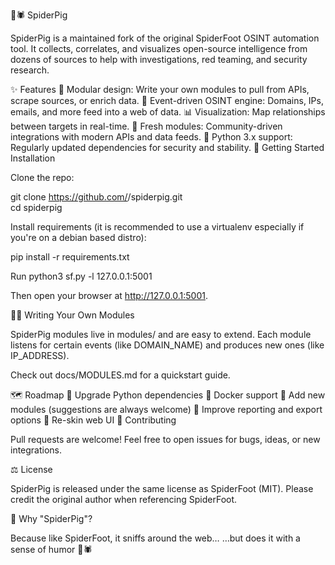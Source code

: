 🐷🕷️ SpiderPig

SpiderPig is a maintained fork of the original SpiderFoot OSINT automation tool.
It collects, correlates, and visualizes open-source intelligence from dozens of sources to help with investigations, red teaming, and security research.

✨ Features
🧩 Modular design: Write your own modules to pull from APIs, scrape sources, or enrich data.
🔎 Event-driven OSINT engine: Domains, IPs, emails, and more feed into a web of data.
📊 Visualization: Map relationships between targets in real-time.
🐷 Fresh modules: Community-driven integrations with modern APIs and data feeds.
🐍 Python 3.x support: Regularly updated dependencies for security and stability.
🚀 Getting Started
Installation

Clone the repo:

git clone https://github.com/<your-username>/spiderpig.git
<br>
cd spiderpig


Install requirements (it is recommended to use a virtualenv especially if you're on a debian based distro):

pip install -r requirements.txt

Run
python3 sf.py -l 127.0.0.1:5001


Then open your browser at http://127.0.0.1:5001.

🧑‍💻 Writing Your Own Modules

SpiderPig modules live in modules/ and are easy to extend. Each module listens for certain events (like DOMAIN_NAME) and produces new ones (like IP_ADDRESS).

Check out docs/MODULES.md for a quickstart guide.

🗺️ Roadmap
🚧  Upgrade Python dependencies
🚧  Docker support
🚧 Add new modules (suggestions are always welcome)
🚧 Improve reporting and export options
🚧 Re-skin web UI
🙌 Contributing

Pull requests are welcome! Feel free to open issues for bugs, ideas, or new integrations.

⚖️ License

SpiderPig is released under the same license as SpiderFoot (MIT).
Please credit the original author when referencing SpiderFoot.

🐖 Why "SpiderPig"?

Because like SpiderFoot, it sniffs around the web…
…but does it with a sense of humor 🐷🕷️
